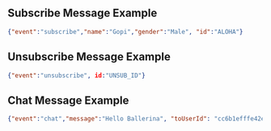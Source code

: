 ## Subscribe Message Example

```json
{"event":"subscribe","name":"Gopi","gender":"Male", "id":"ALOHA"}
```

## Unsubscribe Message Example

```json
{"event":"unsubscribe", id:"UNSUB_ID"}
```

## Chat Message Example

```json
{"event":"chat","message":"Hello Ballerina", "toUserId": "cc6b1efffe42ea75-000420c8-00000002-3ff441ce1aa91480-ef8175ca", "id":"CHAT_ID"}
```
